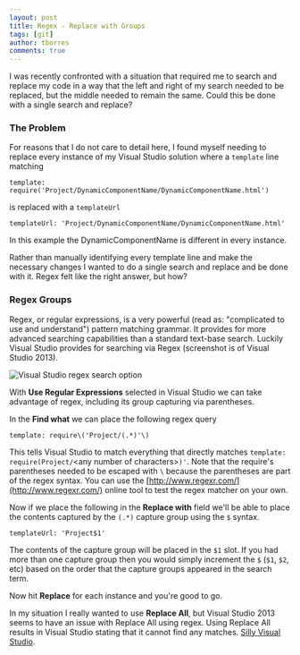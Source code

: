 ```yaml
---
layout: post
title: Regex - Replace with Groups
tags: [git]
author: tborres
comments: true
---
```


I was recently confronted with a situation that required me to search and replace my code in a way that the left and right of my search needed to be replaced, but the middle needed to remain the same. Could this be done with a single search and replace?

<!-- #REST#BEGIN -->

### The Problem

For reasons that I do not care to detail here, I found myself needing to replace every instance of my Visual Studio solution where a `template` line matching

```
template: require('Project/DynamicComponentName/DynamicComponentName.html')
```

is replaced with a `templateUrl`

```
templateUrl: 'Project/DynamicComponentName/DynamicComponentName.html'
```

In this example the DynamicComponentName is different in every instance.

Rather than manually identifying every template line and make the necessary changes I wanted to do a single search and replace and be done with it. Regex felt like the right answer, but how?

### Regex Groups

Regex, or regular expressions, is a very powerful (read as: "complicated to use and understand") pattern matching grammar. It provides for more advanced searching capabilities than a standard text-base search. Luckily Visual Studio provides for searching via Regex (screenshot is of Visual Studio 2013).

![Visual Studio regex search option](http://i.imgur.com/MAzCFjd.jpg)


With **Use Regular Expressions** selected in Visual Studio we can take advantage of regex, including its group capturing via parentheses.

In the **Find what** we can place the following regex query

```
template: require\('Project/(.*)'\)

```

This tells Visual Studio to match everything that directly matches `template: require(Project/`&lt;any number of characters&gt;`)'`. Note that the require's parentheses needed to be escaped with `\` because the parentheses are part of the regex syntax. You can use the [http://www.regexr.com/](http://www.regexr.com/) online tool to test the regex matcher on your own.

Now if we place the following in the **Replace with** field we'll be able to place the contents captured by the `(.*)` capture group using the `$` syntax.

```
templateUrl: 'Project$1'

```

The contents of the capture group will be placed in the `$1` slot. If you had more than one capture group then you would simply increment the `$` (`$1`, `$2`, etc) based on the order that the capture groups appeared in the search term.

Now hit **Replace** for each instance and you're good to go.

In my situation I really wanted to use **Replace All**, but Visual Studio 2013 seems to have an issue with Replace All using regex. Using Replace All results in Visual Studio stating that it cannot find any matches. [Silly Visual Studio](https://www.youtube.com/watch?v=VDrW7sc52Ck&feature=youtu.be&t=48).

<!-- #REST#END -->
